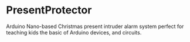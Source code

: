 # PresentProtector
Arduino Nano-based Christmas present intruder alarm system perfect for teaching kids the basic of Arduino devices, and circuits.
